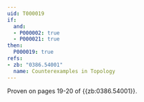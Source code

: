 ```yaml
---
uid: T000019
if:
  and:
  - P000002: true
  - P000021: true
then:
  P000019: true
refs:
- zb: "0386.54001"
  name: Counterexamples in Topology
---
```



Proven on pages 19-20 of {{zb:0386.54001}}.
